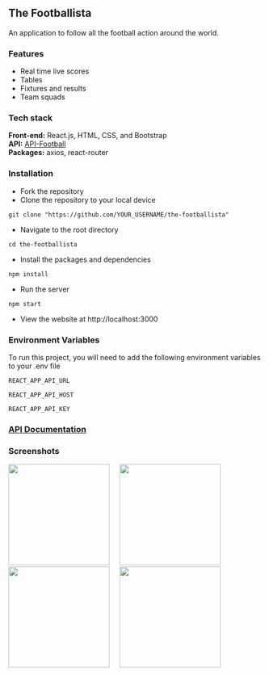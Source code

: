 ## The Footballista
An application to follow all the football action around the world.

### Features
- Real time live scores
- Tables
- Fixtures and results
- Team squads

### Tech stack
**Front-end:** React.js, HTML, CSS, and Bootstrap <br/>
**API:** [API-Football](https://www.api-football.com/)<br/>
**Packages:** axios, react-router

### Installation

- Fork the repository<br/>
- Clone the repository to your local device

```
git clone "https://github.com/YOUR_USERNAME/the-footballista"
```
- Navigate to the root directory
```
cd the-footballista
```
- Install the packages and dependencies
```
npm install
```
- Run the server
```
npm start
```
- View the website at http://localhost:3000

### Environment Variables

To run this project, you will need to add the following environment variables to your .env file

`REACT_APP_API_URL`

`REACT_APP_API_HOST`

`REACT_APP_API_KEY`

### [API Documentation](https://www.api-football.com/documentation-v3)

### Screenshots
<p float="left">
<img src="https://user-images.githubusercontent.com/74665996/182010495-8882a09d-e401-435b-a1a1-d25b69082bb4.jpg" width="200" /> &nbsp; &nbsp;
<img src="https://user-images.githubusercontent.com/74665996/182010493-fe8a1a0a-9a12-410d-9f11-44bec6746625.jpg" width="200" /> &nbsp; &nbsp;
<img src="https://user-images.githubusercontent.com/74665996/182010491-b3662d1a-5cf2-495b-b6ae-d9753d538c98.jpg" width="200" /> &nbsp; &nbsp;
<img src="https://user-images.githubusercontent.com/74665996/182010489-9316a7d3-382c-477a-acac-e2d0433a1f37.jpg" width="200" />
</p>
